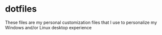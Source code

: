 # dotfiles
These files are my personal customization files that I use to personalize my Windows and/or Linux desktop experience
